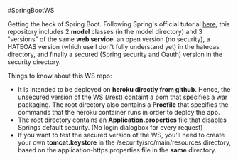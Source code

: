 #SpringBootWS

Getting the heck of Spring Boot.
Following Spring's official tutorial <a href="https://spring.io/guides/tutorials/bookmarks/">here</a>, this repository includes 2 <b>model</b> classes (in the model directory) and 3 "versions" of the same <b>web service</b>: an open version (no security), a HATEOAS version (which use I don't fully understand yet) in the hateoas directory, and finally a secured (Spring security and Oauth) version in the security directory.

Things to know about this WS repo:
- It is intended to be deployed on <b>heroku directly from github</b>. Hence, the unsecured version of the WS (/rest) containt a pom that specifies a war packaging. The root directory also contains a <b>Procfile</b> that specifies the commands that the heroku container runs in order to deploy the app.
- The root directory contains an <b>Application.properties</b> file that disables Springs default security. (No login dialogbox for every request)
- If you want to test the secured version of the WS, you'll need to create your own <b>tomcat.keystore</b> in the /security/src/main/resources directory, based on the application-https.properties file in the <b>same</b> directory.
